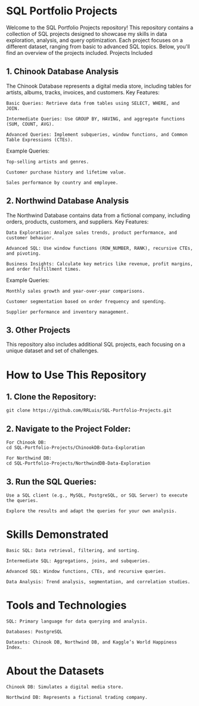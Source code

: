 # SQL Portfolio Projects

Welcome to the SQL Portfolio Projects repository! This repository contains a collection of SQL projects designed to showcase my skills in data exploration, analysis, and query optimization. Each project focuses on a different dataset, ranging from basic to advanced SQL topics. Below, you'll find an overview of the projects included.
Projects Included

## 1. Chinook Database Analysis

The Chinook Database represents a digital media store, including tables for artists, albums, tracks, invoices, and customers.
Key Features:

    Basic Queries: Retrieve data from tables using SELECT, WHERE, and JOIN.

    Intermediate Queries: Use GROUP BY, HAVING, and aggregate functions (SUM, COUNT, AVG).

    Advanced Queries: Implement subqueries, window functions, and Common Table Expressions (CTEs).

Example Queries:

    Top-selling artists and genres.

    Customer purchase history and lifetime value.

    Sales performance by country and employee.

## 2. Northwind Database Analysis

The Northwind Database contains data from a fictional company, including orders, products, customers, and suppliers.
Key Features:

    Data Exploration: Analyze sales trends, product performance, and customer behavior.

    Advanced SQL: Use window functions (ROW_NUMBER, RANK), recursive CTEs, and pivoting.

    Business Insights: Calculate key metrics like revenue, profit margins, and order fulfillment times.

Example Queries:

    Monthly sales growth and year-over-year comparisons.

    Customer segmentation based on order frequency and spending.

    Supplier performance and inventory management.

## 3. Other Projects

This repository also includes additional SQL projects, each focusing on a unique dataset and set of challenges.


# How to Use This Repository

  ## 1. Clone the Repository:
    git clone https://github.com/RRLuis/SQL-Portfolio-Projects.git

  ## 2. Navigate to the Project Folder:

    For Chinook DB:
    cd SQL-Portfolio-Projects/ChinookDB-Data-Exploration

    For Northwind DB:
    cd SQL-Portfolio-Projects/NorthwindDB-Data-Exploration

  ## 3. Run the SQL Queries:

    Use a SQL client (e.g., MySQL, PostgreSQL, or SQL Server) to execute the queries.

    Explore the results and adapt the queries for your own analysis.

  # Skills Demonstrated

    Basic SQL: Data retrieval, filtering, and sorting.

    Intermediate SQL: Aggregations, joins, and subqueries.

    Advanced SQL: Window functions, CTEs, and recursive queries.

    Data Analysis: Trend analysis, segmentation, and correlation studies.

# Tools and Technologies

    SQL: Primary language for data querying and analysis.

    Databases: PostgreSQL

    Datasets: Chinook DB, Northwind DB, and Kaggle’s World Happiness Index.


# About the Datasets

    Chinook DB: Simulates a digital media store.

    Northwind DB: Represents a fictional trading company.

   
    
